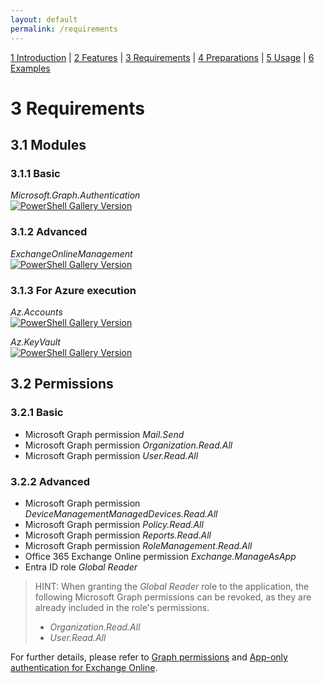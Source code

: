 ```yaml
---
layout: default
permalink: /requirements
---
```


[1 Introduction](/azure-ad-license-status/) \| [2 Features](/azure-ad-license-status/features) \| [3 Requirements](/azure-ad-license-status/requirements) \| [4 Preparations](/azure-ad-license-status/preparations) \| [5 Usage](/azure-ad-license-status/usage) \| [6 Examples](/azure-ad-license-status/examples)

# 3 Requirements

## 3.1 Modules

### 3.1.1 Basic

_Microsoft.Graph.Authentication_  
[![PowerShell Gallery Version](https://img.shields.io/powershellgallery/v/Microsoft.Graph.Authentication?label=PowerShell%20Gallery&logo=powershell&style=flat)](https://www.powershellgallery.com/packages/Microsoft.Graph.Authentication)

### 3.1.2 Advanced

_ExchangeOnlineManagement_  
[![PowerShell Gallery Version](https://img.shields.io/powershellgallery/v/ExchangeOnlineManagement?label=PowerShell%20Gallery&logo=powershell&style=flat)](https://www.powershellgallery.com/packages/ExchangeOnlineManagement)

### 3.1.3 For Azure execution

_Az.Accounts_  
[![PowerShell Gallery Version](https://img.shields.io/powershellgallery/v/Az.Accounts?label=PowerShell%20Gallery&logo=powershell&style=flat)](https://www.powershellgallery.com/packages/Az.Accounts)

_Az.KeyVault_  
[![PowerShell Gallery Version](https://img.shields.io/powershellgallery/v/Az.KeyVault?label=PowerShell%20Gallery&logo=powershell&style=flat)](https://www.powershellgallery.com/packages/Az.KeyVault)

## 3.2 Permissions

### 3.2.1 Basic

- Microsoft Graph permission _Mail.Send_
- Microsoft Graph permission _Organization.Read.All_
- Microsoft Graph permission _User.Read.All_

### 3.2.2 Advanced

- Microsoft Graph permission _DeviceManagementManagedDevices.Read.All_
- Microsoft Graph permission _Policy.Read.All_
- Microsoft Graph permission _Reports.Read.All_
- Microsoft Graph permission _RoleManagement.Read.All_
- Office 365 Exchange Online permission _Exchange.ManageAsApp_
- Entra ID role _Global Reader_

> HINT: When granting the _Global Reader_ role to the application, the following Microsoft Graph permissions can be revoked, as they are already included in the role's permissions.
>
>- _Organization.Read.All_
>- _User.Read.All_

For further details, please refer to [Graph permissions](https://learn.microsoft.com/graph/permissions-reference) and [App-only authentication for Exchange Online](https://learn.microsoft.com/powershell/exchange/app-only-auth-powershell-v2?view=exchange-ps#assign-azure-ad-roles-to-the-application).
